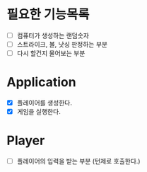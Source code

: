 # 필요한 기능목록

- [ ] 컴퓨터가 생성하는 랜덤숫자
- [ ] 스트라이크, 볼, 낫싱 판정하는 부분
- [ ] 다시 할건지 물어보는 부분

# Application
- [x] 플레이어를 생성한다.
- [x] 게임을 실행한다.

# Player
- [ ] 플레이어의 입력을 받는 부분 (턴제로 호출한다.)
